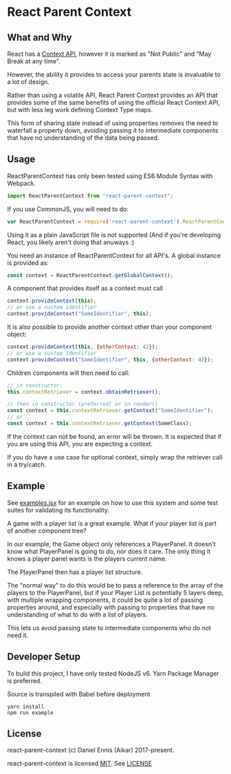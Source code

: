 # React Parent Context
## What and Why
React has a [Context API](https://facebook.github.io/react/docs/context.html), 
however it is marked as "Not Public" and "May Break at any time".

However, the ability it provides to access your parents state is invaluable to a lot of design.

Rather than using a volatile API, React Parent Context provides an API that provides some of the same
benefits of using the official React Context API, but with less leg work defining Context Type maps.

This form of sharing state instead of using properties removes the need to waterfall a property down,
avoiding passing it to intermediate components that have no understanding of the data being passed.

## Usage
ReactParentContext has only been tested using ES6 Module Syntax with Webpack. 
```javascript
import ReactParentContext from "react-parent-context";
```

If you use CommonJS, you will need to do:
```javascript
var ReactParentContext = require('react-parent-context').ReactParentContext;
```
Using it as a plain JavaScript file is not supported (And if you're developing React, you likely aren't doing that anuways :)


You need an instance of ReactParentContext for all API's. A global instance is provided as:
```javascript
const context = ReactParentContext.getGlobalContext();
```

A component that provides itself as a context must call 
```javascript
context.provideContext(this);
// or use a custom identifier
context.provideContext("SomeIdentifier", this);
```

It is also possible to provide another context other than your component object:
```javascript
context.provideContext(this, {otherContext: 42});
// or use a custom identifier
context.provideContext("SomeIdentifier", this, {otherContext: 42});
```



Children components will then need to call:
```javascript
// in constructor:
this.contextRetriever = context.obtainRetriever();

// then in constructor (preferred) or in render() 
const context = this.contextRetriever.getContext("SomeIdentifier");
// or
const context = this.contextRetriever.getContext(SomeClass);
```

If the context can not be found, an error will be thrown. It is expected that if you are using this API, you are
expecting a context. 

If you do have a use case for optional context, simply wrap the retriever call in a try/catch.

## Example
See [examples.jsx](examples/example.jsx) for an example on how to use this system and some test suites for validating
its functionality.

A game with a player list is a great example. What if your player list is part of another component tree?

In our example, the Game object only references a PlayerPanel. It doesn't know what PlayerPanel is going to do,
nor does it care. The only thing it knows a player panel wants is the players current name.
 
The PlayerPanel then has a player list structure.

The "normal way" to do this would be to pass a reference to the array of the players to the PlayerPanel, 
but if your Player List is potentially 5 layers deep, with multiple wrapping components, it could be quite a lot
of passing properties around, and especially with passing to properties that have no understanding of what to do
with a list of players.

This lets us avoid passing state to intermediate components who do not need it.

## Developer Setup
To build this project, I have only tested NodeJS v6. 
Yarn Package Manager is preferred.

Source is transpiled with Babel before deployment
```
yarn install
npm run example
```


## License
react-parent-context (c) Daniel Ennis (Aikar) 2017-present.

react-parent-context is licensed [MIT](https://tldrlegal.com/license/mit-license). See [LICENSE](LICENSE)

